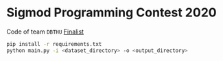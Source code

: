 # Sigmod Programming Contest 2020
Code of team `DBTHU` 
[Finalist](http://www.inf.uniroma3.it/db/sigmod2020contest/leaders.html)

```bash
pip install -r requirements.txt
python main.py -i <dataset_directory> -o <output_directory>
```
